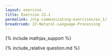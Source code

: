 ```yaml
---
layout: exercise
title: Exercise 22.1
permalink: /nlp-communicating-exercises/ex_1/
breadcrumb: 22-Natural-Language-Processing
---
```


{% include mathjax_support %}

<div><i class="arrow-up loader" data-chapter="nlp-communicating-exercises" data-exercise="ex_1" data-rating="0"></i></div>
{% include_relative question.md %}
